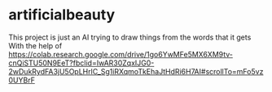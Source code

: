 # artificialbeauty

This project is just an AI trying to draw things from the words that it gets <br>
With the help of https://colab.research.google.com/drive/1go6YwMFe5MX6XM9tv-cnQiSTU50N9EeT?fbclid=IwAR30ZqxIJG0-2wDukRydFA3jU5OpLHrlC_Sg1iRXqmoTkEhaJtHdRi6H7AI#scrollTo=mFo5vz0UYBrF
